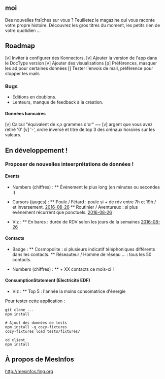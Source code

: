 ## moi

Des nouvelles fraîches sur vous ? Feuilletez le magazine qui vous raconte votre propre histoire. Découvrez les gros titres du moment, les petits rien de votre quotidien ...

## Roadmap

[v] Inviter à configurer des Konnectors.
[v] Ajouter la version de l'app dans le DocType version
[v] Ajouter des visualisations
[p] Préférences, masquer les ad pour certaines données
[] Tester l'envois de mail, préférence pour stopper les mails

### Bugs

* Éditions en doublons.
* Lenteurs, manque de feedback à la création.


#### Données bancaires

[v] Calcul "équivalent de x,x grammes d'or" ~~
[v] argent que vous avez retiré '0'
[v] '-', ordre inversé et titre de top 3 des crénaux horaires sur les valeurs.


## En développement !

### Proposer de nouvelles inteerprétations de données !

#### Events
* Numbers (chiffres) :
** Évènement le plus long (en minutes ou secondes :)

* Cursors (jauges) :
** Poule / Fétard : poule si + de rdv entre 7h et 19h / et inversement. [2016-08-26](d7dc375e478879a3d86974af131352cdb3339104)
** Routinier / Aventureux : si plus évènement récurrent que ponctuels. [2016-08-26](d7dc375e478879a3d86974af131352cdb3339104)

* Viz :
** En bares : durée de RDV selon les jours de la semaines [2016-08-26](e266e0fee2a6b89272cd3ac8545541bd21e79aac)


#### Contacts

* Badge :
** Cosmopolite : si plusieurs indicatif téléphoniques différents dans les contacts.
** Réseauteur / Homme de réseau ... : tous les 50 contacts.

* Numbers (chiffres) :
** + XX contacts ce mois-ci !

#### ConsumptionStatement (Electricité EDF)

* Viz :
** Top 5 : l'année la moins consomatrice d'énergie

Pour tester cette application :
```
git clone ...
npm install

# Ajout des données de tests
npm install -g cozy-fixtures
cozy-fixtures load tests/fixtures/

cd client
npm install

```

## À propos de MesInfos

http://mesinfos.fing.org
